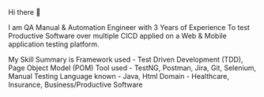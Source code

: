 Hi there 👋

I am QA Manual & Automation Engineer with 3 Years of Experience	To test Productive Software over multiple CICD applied on a Web & Mobile application testing platform.

My Skill Summary is
Framework	used - Test Driven Development (TDD), Page Object Model (POM)
Tool used -	TestNG, Postman, Jira, Git, Selenium, Manual Testing
Language known -	Java, Html
Domain - Healthcare, Insurance, Business/Productive Software

